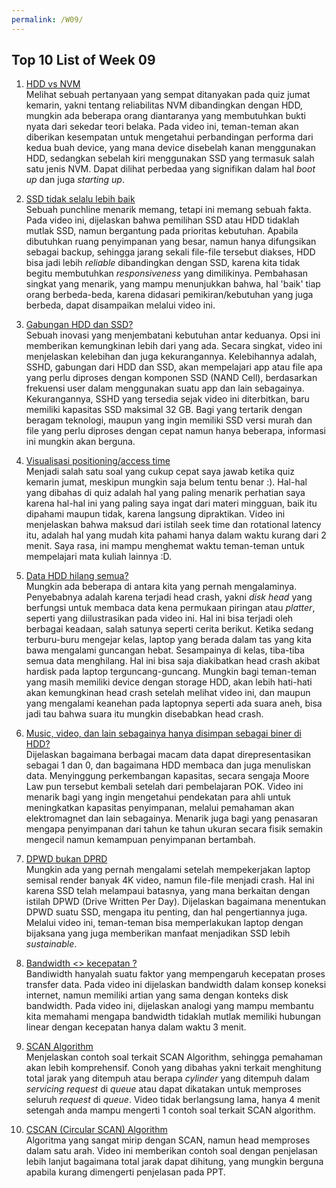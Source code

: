 ```yaml
---
permalink: /W09/
---
```


## Top 10 List of Week 09
1. [HDD vs NVM](https://www.youtube.com/watch?v=j84eEjP-RL4)<br/>
Melihat sebuah pertanyaan yang sempat ditanyakan pada quiz jumat kemarin, yakni tentang reliabilitas NVM dibandingkan dengan HDD, mungkin ada beberapa orang diantaranya yang membutuhkan bukti nyata dari sekedar teori belaka. Pada video ini, teman-teman akan diberikan kesempatan untuk mengetahui perbandingan performa dari kedua buah device, yang mana device disebelah kanan menggunakan HDD, sedangkan sebelah kiri menggunakan SSD yang termasuk salah satu jenis NVM. Dapat dilihat perbedaa yang signifikan dalam hal *boot up* dan juga *starting up*.

2. [SSD tidak selalu lebih baik](https://www.youtube.com/watch?v=YQEjGKYXjw8)<br/>
Sebuah punchline menarik memang, tetapi ini memang sebuah fakta. Pada video ini, dijelaskan bahwa pemilihan SSD atau HDD tidaklah mutlak SSD, namun bergantung pada prioritas kebutuhan. Apabila dibutuhkan ruang penyimpanan yang besar, namun hanya difungsikan sebagai backup, sehingga jarang sekali file-file tersebut diakses, HDD bisa jadi lebih *reliable* dibandingkan dengan SSD, karena kita tidak begitu membutuhkan *responsiveness* yang dimilikinya. Pembahasan singkat yang menarik, yang mampu menunjukkan bahwa, hal 'baik' tiap orang berbeda-beda, karena didasari pemikiran/kebutuhan yang juga berbeda, dapat disampaikan melalui video ini.

3. [Gabungan HDD dan SSD?](https://www.youtube.com/watch?v=f2XfFz83TDA)<br/>
Sebuah inovasi yang menjembatani kebutuhan antar keduanya. Opsi ini memberikan kemungkinan lebih dari yang ada. Secara singkat, video ini menjelaskan kelebihan dan juga kekurangannya. Kelebihannya adalah, SSHD, gabungan dari HDD dan SSD, akan mempelajari app atau file apa yang perlu diproses dengan komponen SSD (NAND Cell), berdasarkan frekuensi user dalam menggunakan suatu app dan lain sebagainya. Kekurangannya, SSHD yang tersedia sejak video ini diterbitkan, baru memiliki kapasitas SSD maksimal 32 GB. Bagi yang tertarik dengan beragam teknologi, maupun yang ingin memiliki SSD versi murah dan file yang perlu diproses dengan cepat namun hanya beberapa, informasi ini mungkin akan berguna.

4. [Visualisasi positioning/access time](https://www.youtube.com/watch?v=0MEt7CHeFzE)<br/>
Menjadi salah satu soal yang cukup cepat saya jawab ketika quiz kemarin jumat, meskipun mungkin saja belum tentu benar :). Hal-hal yang dibahas di quiz adalah hal yang paling menarik perhatian saya karena hal-hal ini yang paling saya ingat dari materi mingguan, baik itu dipahami maupun tidak, karena langsung dipraktikan. Video ini menjelaskan bahwa maksud dari istilah seek time dan rotational latency itu, adalah hal yang mudah kita pahami hanya dalam waktu kurang dari 2 menit. Saya rasa, ini mampu menghemat waktu teman-teman untuk mempelajari mata kuliah lainnya :D.

5. [Data HDD hilang semua?](https://www.youtube.com/watch?v=2QmgbDKuhx8)<br/>
Mungkin ada beberapa di antara kita yang pernah mengalaminya. Penyebabnya adalah karena terjadi head crash, yakni *disk head* yang berfungsi untuk membaca data kena permukaan piringan atau *platter*, seperti yang diilustrasikan pada video ini. Hal ini bisa terjadi oleh berbagai keadaan, salah satunya seperti cerita berikut. Ketika sedang terburu-buru mengejar kelas, laptop yang berada dalam tas yang kita bawa mengalami guncangan hebat. Sesampainya di kelas, tiba-tiba semua data menghilang. Hal ini bisa saja diakibatkan head crash akibat hardisk pada laptop terguncang-guncang. Mungkin bagi teman-teman yang masih memiliki device dengan storage HDD, akan lebih hati-hati akan kemungkinan head crash setelah melihat video ini, dan maupun yang mengalami keanehan pada laptopnya seperti ada suara aneh, bisa jadi tau bahwa suara itu mungkin disebabkan head crash.

6. [Music, video, dan lain sebagainya hanya disimpan sebagai biner di HDD?](https://www.youtube.com/watch?v=wteUW2sL7bc)<br/>
Dijelaskan bagaimana berbagai macam data dapat direpresentasikan sebagai 1 dan 0, dan bagaimana HDD membaca dan juga menuliskan data. Menyinggung perkembangan kapasitas, secara sengaja Moore Law pun tersebut kembali setelah dari pembelajaran POK. Video ini menarik bagi yang ingin mengetahui pendekatan para ahli untuk meningkatkan kapasitas penyimpanan, melalui pemahaman akan elektromagnet dan lain sebagainya. Menarik juga bagi yang penasaran mengapa penyimpanan dari tahun ke tahun ukuran secara fisik semakin mengecil namun kemampuan penyimpanan bertambah.

7. [DPWD bukan DPRD](https://www.youtube.com/watch?v=sRNZvM9Lqrs)<br/>
Mungkin ada yang pernah mengalami setelah mempekerjakan laptop semisal render banyak 4K video, namun file-file menjadi crash. Hal ini karena SSD telah melampaui batasnya, yang mana berkaitan dengan istilah DPWD (Drive Written Per Day). Dijelaskan bagaimana menentukan DPWD suatu SSD, mengapa itu penting, dan hal pengertiannya juga. Melalui video ini, teman-teman bisa memperlakukan laptop dengan bijaksana yang juga memberikan manfaat menjadikan SSD lebih *sustainable*.

8. [Bandwidth <> kecepatan ?](https://www.youtube.com/watch?v=05pxNTSODAY)<br/>
Bandiwidth hanyalah suatu faktor yang mempengaruh kecepatan proses transfer data. Pada video ini dijelaskan bandwidth dalam konsep koneksi internet, namun memiliki artian yang sama dengan konteks disk bandwidth. Pada video ini, dijelaskan analogi yang mampu membantu kita memahami mengapa bandwidth tidaklah mutlak memiliki hubungan linear dengan kecepatan hanya dalam waktu 3 menit.

9. [SCAN Algorithm](https://www.youtube.com/watch?v=lQAYseBJPuA)<br/>
Menjelaskan contoh soal terkait SCAN Algorithm, sehingga pemahaman akan lebih komprehensif. Conoh yang dibahas yakni terkait menghitung total jarak yang ditempuh atau berapa *cylinder* yang ditempuh dalam *servicing request* di *queue* atau dapat dikatakan untuk memproses seluruh *request* di *queue*. Video tidak berlangsung lama, hanya 4 menit setengah anda mampu mengerti 1 contoh soal terkait SCAN algorithm.

10. [CSCAN (Circular SCAN) Algorithm](https://www.youtube.com/watch?v=EgUctpbHUsQ)<br/>
Algoritma yang sangat mirip dengan SCAN, namun head memproses dalam satu arah. Video ini memberikan contoh soal dengan penjelasan lebih lanjut bagaimana total jarak dapat dihitung, yang mungkin berguna apabila kurang dimengerti penjelasan pada PPT.
